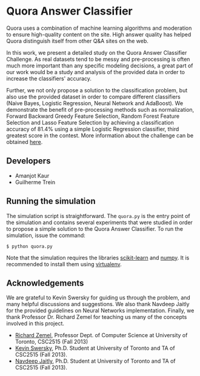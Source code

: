 # Quora Answer Classifier
Quora uses a combination of machine learning algorithms and moderation to ensure high-quality content on the site. High answer quality has helped Quora distinguish itself from other Q&A sites on the web.

In this work, we present a detailed study on the Quora Answer Classifier Challenge. As real datasets tend to be messy and pre-processing is often much more important than any specific modeling decisions, a great part of our work would be a study and analysis of the provided data in order to increase the classifiers' accuracy.

Further, we not only propose a solution to the classification problem, but also use the provided dataset in order to compare different classifiers (Naive Bayes, Logistic Regression, Neural Network and AdaBoost). We demonstrate the benefit of pre-processing methods such as normalization, Forward Backward Greedy Feature Selection, Random Forest Feature Selection and Lasso Feature Selection by achieving a classification accuracy of 81.4% using a simple Logistic Regression classifier, third greatest score in the contest. More information about the challenge can be obtained [here](https://www.quora.com/challenges#answer_classifier).

## Developers
 - Amanjot Kaur
 - Guilherme Trein

## Running the simulation
The simulation script is straightforward. The `quora.py` is the entry point of the simulation and contains several experiments that were studied in order to propose a simple solution to the Quora Answer Classifier. To run the simulation, issue the command:

    $ python quora.py

Note that the simulation requires the libraries [scikit-learn](http://scikit-learn.org/stable/) and [numpy](http://www.numpy.org/). It is recommended to install them using [virtualenv](http://www.virtualenv.org/en/latest/).


## Acknowledgements
We are grateful to Kevin Swersky for guiding us through the problem, and many helpful discussions and suggestions. We also thank Navdeep Jaitly for the provided guidelines on Neural Networks implementation. Finally, we thank Professor Dr. Richard Zemel for teaching us many of the concepts involved in this project.

 - [Richard Zemel](http://www.cs.toronto.edu/~zemel), Professor Dept. of Computer Science at University of Toronto, CSC2515 (Fall 2013)
 - [Kevin Swersky](http://www.cs.toronto.edu/~kswersky/), Ph.D. Student at University of Toronto and TA of CSC2515 (Fall 2013).
 - [Navdeep Jaitly](http://www.cs.toronto.edu/~ndjaitly/), Ph.D. Student at University of Toronto and TA of CSC2515 (Fall 2013).

